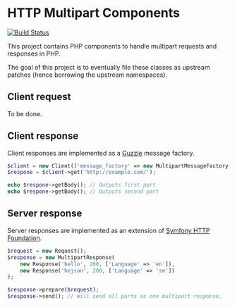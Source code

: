 HTTP Multipart Components
=========================

[![Build Status](https://travis-ci.org/dickolsson/http-multipart.svg?branch=2.0)](https://travis-ci.org/dickolsson/http-multipart)

This project contains PHP components to handle multipart requests and responses in PHP.

The goal of this project is to eventually file these classes as upstream patches (hence borrowing the upstream namespaces).

## Client request

To be done.

## Client response

Client responses are implemented as a [Guzzle](http://guzzlephp.org/) message factory.

```php
$client = new Client(['message_factory' => new MultipartMessageFactory()]);
$respone = $client->get('http://example.com/');

echo $respone->getBody(); // Outputs first part
echo $respone->getBody(); // Outputs second part
```


## Server response

Server responses are implemented as an extension of
[Symfony HTTP Foundation](http://symfony.com/components/HttpFoundation).

```php
$request = new Request();
$response = new MultipartResponse(
    new Response('hello', 200, ['Language' => 'en']),
    new Response('hejsan', 200, ['Language' => 'se'])
);

$response->prepare($request);
$response->send(); // Will send all parts as one multipart response.
```
